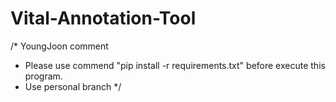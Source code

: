 # Vital-Annotation-Tool

/*  YoungJoon comment 
  - Please use commend "pip install -r requirements.txt" before execute this program.
  - Use personal branch
*/
